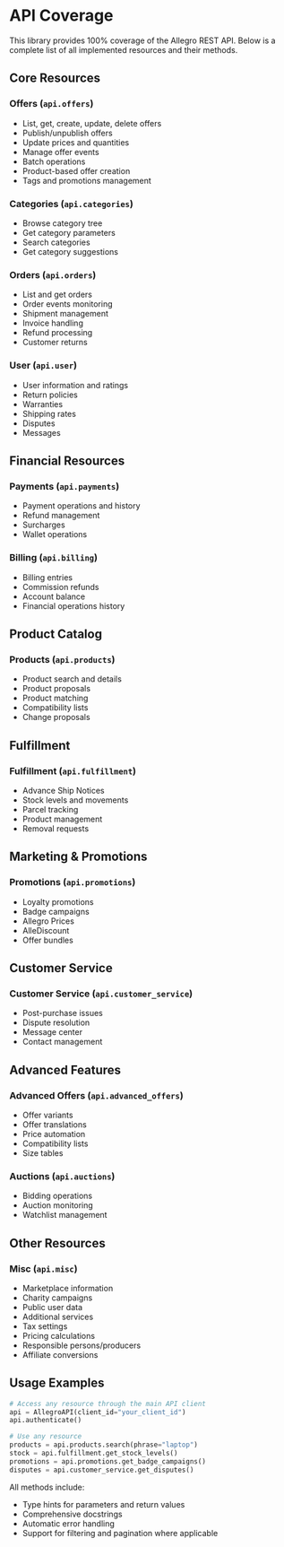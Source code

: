 # API Coverage

This library provides 100% coverage of the Allegro REST API. Below is a complete list of all implemented resources and their methods.

## Core Resources

### Offers (`api.offers`)
- List, get, create, update, delete offers
- Publish/unpublish offers
- Update prices and quantities
- Manage offer events
- Batch operations
- Product-based offer creation
- Tags and promotions management

### Categories (`api.categories`)
- Browse category tree
- Get category parameters
- Search categories
- Get category suggestions

### Orders (`api.orders`)
- List and get orders
- Order events monitoring
- Shipment management
- Invoice handling
- Refund processing
- Customer returns

### User (`api.user`)
- User information and ratings
- Return policies
- Warranties
- Shipping rates
- Disputes
- Messages

## Financial Resources

### Payments (`api.payments`)
- Payment operations and history
- Refund management
- Surcharges
- Wallet operations

### Billing (`api.billing`)
- Billing entries
- Commission refunds
- Account balance
- Financial operations history

## Product Catalog

### Products (`api.products`)
- Product search and details
- Product proposals
- Product matching
- Compatibility lists
- Change proposals

## Fulfillment

### Fulfillment (`api.fulfillment`)
- Advance Ship Notices
- Stock levels and movements
- Parcel tracking
- Product management
- Removal requests

## Marketing & Promotions

### Promotions (`api.promotions`)
- Loyalty promotions
- Badge campaigns
- Allegro Prices
- AlleDiscount
- Offer bundles

## Customer Service

### Customer Service (`api.customer_service`)
- Post-purchase issues
- Dispute resolution
- Message center
- Contact management

## Advanced Features

### Advanced Offers (`api.advanced_offers`)
- Offer variants
- Offer translations
- Price automation
- Compatibility lists
- Size tables

### Auctions (`api.auctions`)
- Bidding operations
- Auction monitoring
- Watchlist management

## Other Resources

### Misc (`api.misc`)
- Marketplace information
- Charity campaigns
- Public user data
- Additional services
- Tax settings
- Pricing calculations
- Responsible persons/producers
- Affiliate conversions

## Usage Examples

```python
# Access any resource through the main API client
api = AllegroAPI(client_id="your_client_id")
api.authenticate()

# Use any resource
products = api.products.search(phrase="laptop")
stock = api.fulfillment.get_stock_levels()
promotions = api.promotions.get_badge_campaigns()
disputes = api.customer_service.get_disputes()
```

All methods include:
- Type hints for parameters and return values
- Comprehensive docstrings
- Automatic error handling
- Support for filtering and pagination where applicable